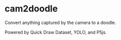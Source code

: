 # cam2doodle

Convert anything captured by the camera to a doodle.

Powered by Quick Draw Dataset, YOLO, and P5js.
